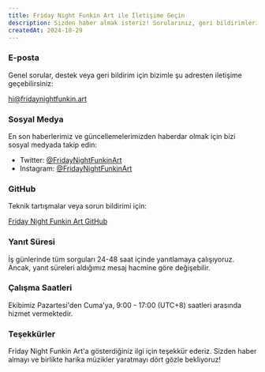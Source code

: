 ```yaml
---
title: Friday Night Funkin Art ile İletişime Geçin
description: Sizden haber almak isteriz! Sorularınız, geri bildirimleriniz varsa veya sadece merhaba demek istiyorsanız, aşağıdaki yöntemlerden herhangi birini kullanarak bizimle iletişime geçmekten çekinmeyin.
createdAt: 2024-10-29
---
```


### E-posta

Genel sorular, destek veya geri bildirim için bizimle şu adresten iletişime geçebilirsiniz:

[hi@fridaynightfunkin.art](mailto:hi@fridaynightfunkin.art)

### Sosyal Medya

En son haberlerimiz ve güncellemelerimizden haberdar olmak için bizi sosyal medyada takip edin:

- Twitter: [@FridayNightFunkinArt](https://twitter.com/friday-night-funkin-art)
- Instagram: [@FridayNightFunkinArt](https://instagram.com/friday-night-funkin-art)

### GitHub

Teknik tartışmalar veya sorun bildirimi için:

[Friday Night Funkin Art GitHub](https://github.com/ZissyW/friday-night-funkin-art)

### Yanıt Süresi

İş günlerinde tüm sorguları 24-48 saat içinde yanıtlamaya çalışıyoruz. Ancak, yanıt süreleri aldığımız mesaj hacmine göre değişebilir.

### Çalışma Saatleri

Ekibimiz Pazartesi'den Cuma'ya, 9:00 - 17:00 (UTC+8) saatleri arasında hizmet vermektedir.

### Teşekkürler

Friday Night Funkin Art'a gösterdiğiniz ilgi için teşekkür ederiz. Sizden haber almayı ve birlikte harika müzikler yaratmayı dört gözle bekliyoruz! 